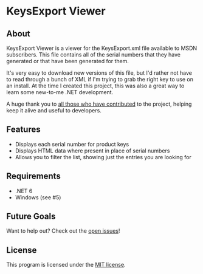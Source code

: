 KeysExport Viewer
=================

About
-----
KeysExport Viewer is a viewer for the KeysExport.xml file available to MSDN 
subscribers. This file contains all of the serial numbers that they have 
generated or that have been generated for
them.

It's very easy to download new versions of this file, but I'd rather not 
have to read through a bunch of XML if I'm trying to grab the right key to 
use on an install. At the time I created this project, this was also a 
great way to learn some new-to-me .NET development.

A huge thank you to [all those who have contributed](https://github.com/rnelson/KeysExportViewer/blob/master/CONTRIBUTORS.md) 
to the project, helping keep it alive and useful to developers.

Features
--------
* Displays each serial number for product keys
* Displays HTML data where present in place of serial numbers
* Allows you to filter the list, showing just the entries you are looking for

Requirements
------------
* .NET 6
* Windows (see #5)

Future Goals
------------
Want to help out? Check out the [open issues](https://github.com/rnelson/KeysExportViewer/issues?q=is%3Aopen)!

License
-------
This program is licensed under the [MIT license][license].

[license]: https://rnelson.mit-license.org/